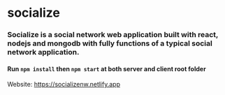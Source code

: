 # socialize
### Socialize is a social network web application built with react, nodejs and mongodb with fully functions of a typical social network application.

#### Run `npm install` then `npm start` at both server and client root folder

Website: https://socializenw.netlify.app
